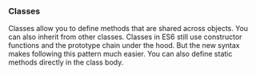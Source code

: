 ### Classes

Classes allow you to define methods that are shared across objects.
You can also inherit from other classes.
Classes in ES6 still use constructor functions
and the prototype chain under the hood.
But the new syntax makes following this pattern much easier.
You can also define static methods directly in the class body.

